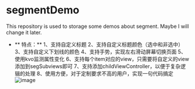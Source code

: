 # segmentDemo
This repository is used to storage some demos about segment. Maybe I will change it later.
+ ** 特点：**
1、支持自定义标题
2、支持自定义标题颜色（选中和非选中）
3、支持自定义下划线的颜色
4、支持手势，实现左右滑动屏幕切换页面
5、使用kvo监测属性变化
6、支持每个item对应的view，只需要将自定义的view添加到segSubviews即可
7、支持添加childViewController，以便于复杂逻辑的处理
8、使用方便，对于定制要求不高的用户，实现一句代码搞定
![image](https://github.com/hungryBoy/segmentDemo/raw/master/segmentDemo/Segment.gif)
